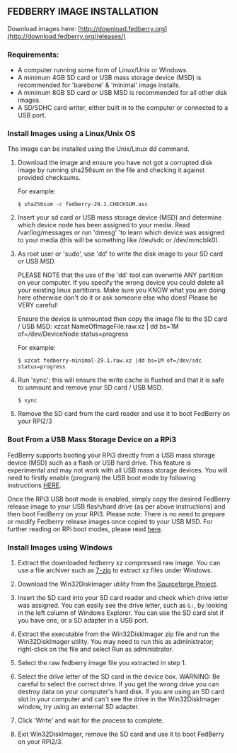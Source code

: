## FEDBERRY IMAGE INSTALLATION
Download images here: [http://download.fedberry.org](http://download.fedberry.org/releases/)

### Requirements:
- A computer running some form of Linux/Unix or Windows.
- A minimum 4GB SD card or USB mass storage device (MSD) is recommended for 'barebone' & 'minimal' image installs.
- A minimum 8GB SD card or USB MSD is recommended for all other disk images.
- A SD/SDHC card writer, either built in to the computer or connected to a USB port.


### Install Images using a Linux/Unix OS

The image can be installed using the Unix/Linux dd command.

1.  Download the image and ensure you have not got a corrupted disk image by running sha256sum on the file and checking it against provided checksums.

    For example:
    ```
    $ sha256sum -c fedberry-29.1.CHECKSUM.asc
    ```
2.  Insert your sd card or USB mass storage device (MSD) and determine which device node has been assigned to your media. Read /var/log/messages or run 'dmesg' 'to learn which device was assigned to your media (this will be something like /dev/sdc or /dev/mmcblk0).

3.  As root user or 'sudo', use 'dd' to write the disk image to your SD card or USB MSD.

    PLEASE NOTE that the use of the 'dd' tool can overwrite ANY partition on your computer. If you specify the wrong device you could delete all your existing linux partitions. Make sure you KNOW what you are doing here otherwise don't do it or ask someone else who does! Please be VERY careful!
    
    Ensure the device is unmounted then copy the image file to the SD card / USB MSD: xzcat NameOfImageFile.raw.xz | dd bs=1M of=/dev/DeviceNode status=progress
    
    For example:
    ```
    $ xzcat fedberry-minimal-29.1.raw.xz |dd bs=1M of=/dev/sdc status=progress
    ```
    
4.  Run 'sync'; this will ensure the write cache is flushed and that it is safe to unmount and remove your SD card / USB MSD.
    ```
    $ sync
    ```

5.   Remove the SD card from the card reader and use it to boot FedBerry on your RPi2/3


### Boot From a USB Mass Storage Device on a RPi3
FedBerry supports booting your RPi3 directly from a USB mass storage device (MSD) such as a flash or USB hard drive. This feature is experimental and may not work with all USB mass storage devices. You will need to firstly enable (program) the USB boot mode by following instructions [HERE](https://www.raspberrypi.org/documentation/hardware/raspberrypi/bootmodes/msd.md).

Once the RPi3 USB boot mode is enabled, simply copy the desired FedBerry release image to your USB flash/hard drive (as per above instructions) and then boot FedBerry on your RPi3. Please note: There is no need to prepare or modify Fedberry release images once copied to your USB MSD. For further reading on RPi boot modes, please read [here](https://www.raspberrypi.org/documentation/hardware/raspberrypi/bootmodes/).


### Install Images using Windows

1.  Extract the downloaded fedberry xz compressed raw image. You can use a file archiver such as [7-zip](http://www.7-zip.org) to extract xz files under Windows.

2.  Download the Win32DiskImager utility from the [Sourceforge Project](http://sourceforge.net/projects/win32diskimager/).

3.  Insert the SD card into your SD card reader and check which drive letter was assigned. You can easily see the drive letter, such as ```G:```, by looking in the left column of Windows Explorer. You can use the SD card slot if you have one, or a SD adapter in a USB port.

4.  Extract the executable from the Win32DiskImager zip file and run the Win32DiskImager utility. You may need to run this as administrator; right-click on the file and select Run as administrator.

5.  Select the raw fedberry image file you extracted in step 1.

6.  Select the drive letter of the SD card in the device box. WARNING: Be careful to select the correct drive. If you get the wrong drive you can destroy data on your computer's hard disk. If you are using an SD card slot in your computer and can't see the drive in the Win32DiskImager window, try using an external SD adapter.

7.  Click 'Write' and wait for the process to complete.

8.  Exit Win32DiskImager, remove the SD card and use it to boot FedBerry on your RPi2/3.
